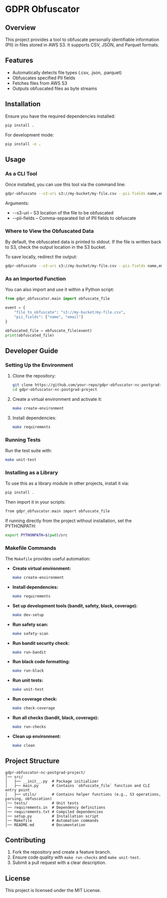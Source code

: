 # GDPR Obfuscator

## Overview
This project provides a tool to obfuscate personally identifiable information (PII) in files stored in AWS S3. It supports CSV, JSON, and Parquet formats.

## Features
- Automatically detects file types (.csv, .json, .parquet)
- Obfuscates specified PII fields
- Fetches files from AWS S3
- Outputs obfuscated files as byte streams

## Installation
Ensure you have the required dependencies installed:

```sh
pip install .
```

For development mode:

```sh
pip install -e .
```

## Usage

### As a CLI Tool

Once installed, you can use this tool via the command line:

```sh
gdpr-obfuscate --s3-uri s3://my-bucket/my-file.csv --pii-fields name,email
```

Arguments:
-	--s3-uri – S3 location of the file to be obfuscated
-	--pii-fields – Comma-separated list of PII fields to obfuscate

### Where to View the Obfuscated Data

By default, the obfuscated data is printed to stdout. If the file is written back to S3, check the output location in the S3 bucket.

To save locally, redirect the output:

```sh
gdpr-obfuscate --s3-uri s3://my-bucket/my-file.csv --pii-fields name,email > obfuscated_output.csv
```

### As an Imported Function

You can also import and use it within a Python script:

```python
from gdpr_obfuscator.main import obfuscate_file

event = {
    "file_to_obfuscate": "s3://my-bucket/my-file.csv",
    "pii_fields": ["name", "email"]
}

obfuscated_file = obfuscate_file(event)
print(obfuscated_file)
```

## Developer Guide

### Setting Up the Environment
1. Clone the repository:
   ```sh
   git clone https://github.com/your-repo/gdpr-obfuscator-nc-postgrad-project.git
   cd gdpr-obfuscator-nc-postgrad-project
   ```
2. Create a virtual environment and activate it:
   ```sh
   make create-environment
   ```
3. Install dependencies:
   ```sh
   make requirements
   ```

### Running Tests
Run the test suite with:

```sh
make unit-test
```

### Installing as a Library

To use this as a library module in other projects, install it via:

```sh
pip install .
```

Then import it in your scripts:

```sh
from gdpr_obfuscator.main import obfuscate_file
```

If running directly from the project without installation, set the PYTHONPATH:

```sh
export PYTHONPATH=$(pwd)/src
```

### Makefile Commands
The `Makefile` provides useful automation:

- **Create virtual environment:**
  ```sh
  make create-environment
  ```
- **Install dependencies:**
  ```sh
  make requirements
  ```
- **Set up development tools (bandit, safety, black, coverage):**
  ```sh
  make dev-setup
  ```
- **Run safety scan:**
  ```sh
  make safety-scan
  ```
- **Run bandit security check:**
  ```sh
  make run-bandit
  ```
- **Run black code formatting:**
  ```sh
  make run-black
  ```
- **Run unit tests:**
  ```sh
  make unit-test
  ```
- **Run coverage check:**
  ```sh
  make check-coverage
  ```
- **Run all checks (bandit, black, coverage):**
  ```sh
  make run-checks
  ```
- **Clean up environment:**
  ```sh
  make clean
  ```

## Project Structure
```
gdpr-obfuscator-nc-postgrad-project/
│── src/
│   ├── __init__.py  # Package initializer
│   ├── main.py      # Contains `obfuscate_file` function and CLI entry point
│   ├── utils/       # Contains helper functions (e.g., S3 operations, parsing, obfuscation)
│── tests/           # Unit tests
│── requirements.in  # Dependency definitions
│── requirements.txt # Compiled dependencies
│── setup.py         # Installation script
│── Makefile         # Automation commands
│── README.md        # Documentation
```

## Contributing
1. Fork the repository and create a feature branch.
2. Ensure code quality with `make run-checks` and `make unit-test`.
3. Submit a pull request with a clear description.

## License
This project is licensed under the MIT License.
